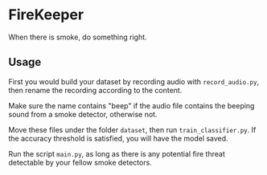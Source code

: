 # FireKeeper

When there is smoke, do something right.

## Usage

First you would build your dataset by recording audio with `record_audio.py`, then rename the recording according to the content.

Make sure the name contains "beep" if the audio file contains the beeping sound from a smoke detector, otherwise not.

Move these files under the folder `dataset`, then run `train_classifier.py`. If the accuracy threshold is satisfied, you will have the model saved.

Run the script `main.py`, as long as there is any potential fire threat detectable by your fellow smoke detectors.
